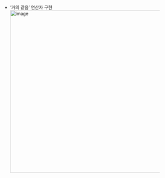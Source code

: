 - ‘거의 같음’ 연산자 구현
  <br><img width="520" alt="image" src="https://github.com/heehehe/CPython-Guide/assets/41580746/30b3842d-ff30-4f29-b296-319015d3445f">
